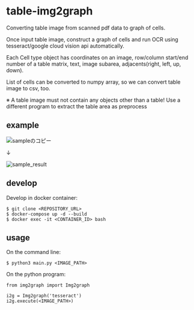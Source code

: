 # table-img2graph
Converting table image from scanned pdf data to graph of cells.

Once input table image, construct a graph of cells and run OCR using tesseract/google cloud vision api automatically.

Each Cell type object has coordinates on an image, row/column start/end number of a table matrix, text, image subarea, adjacents(right, left, up, down).

List of cells can be converted to numpy array, so we can convert table image to csv, too.

※ A table image must not contain any objects other than a table! Use a different program to extract the table area as preprocess

## example
![sampleのコピー](https://user-images.githubusercontent.com/44527660/84593126-5b11d480-ae85-11ea-9dde-8f768d0acb6e.png)

↓

![sample_result](https://user-images.githubusercontent.com/44527660/84593099-1ab25680-ae85-11ea-83f4-fa1ecd7e4e58.png)

## develop

Develop in docker container:
```
$ git clone <REPOSITORY_URL>
$ docker-compose up -d --build
$ docker exec -it <CONTAINER_ID> bash
```

## usage

On the command line:
```
$ python3 main.py <IMAGE_PATH>
```

On the python program:
```
from img2graph import Img2graph

i2g = Img2graph('tesseract')
i2g.execute(<IMAGE_PATH>)
```